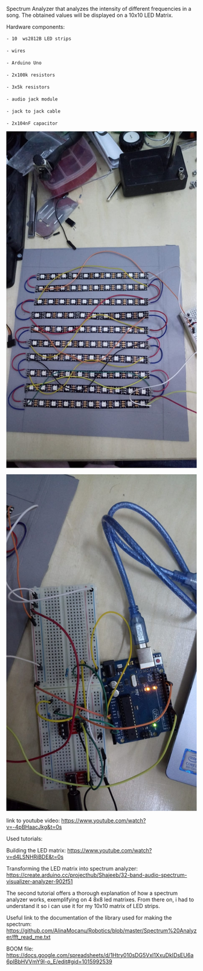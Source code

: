 Spectrum Analyzer that analyzes the intensity of different frequencies in a song. The obtained values will be displayed on a 10x10 LED Matrix. 

Hardware components:

    - 10  ws2812B LED strips
    
    - wires
    
    - Arduino Uno
    
    - 2x100k resistors
    
    - 3x5k resistors
    
    - audio jack module
    
    - jack to jack cable
    
    - 2x104nF capacitor
    
    
   ![LED matrix](images/matrixSpectrum.jpg)
     
     
     
   ![Connections](images/Spectrum.jpg)
   
   
   link to youtube video: https://www.youtube.com/watch?v=-4pBHaacJkg&t=0s
   
   Used tutorials:
   
   Building the LED matrix: https://www.youtube.com/watch?v=d4LSNHRiBDE&t=0s
   
   Transforming the LED matrix into spectrum  analyzer: https://create.arduino.cc/projecthub/Shajeeb/32-band-audio-spectrum-visualizer-analyzer-902f51
   
   The second tutorial offers a thorough explanation of how a spectrum analyzer works, exemplifying on 4 8x8 led matrixes. From there on, i had to understand it so i can use it for my 10x10 matrix of LED strips.
   
   Useful link to the documentation of the library used for making the spectrum:            https://github.com/AlinaMocanu/Robotics/blob/master/Spectrum%20Analyzer/fft_read_me.txt
   
   BOOM file: https://docs.google.com/spreadsheets/d/1Htry010sDG5Vxl1XxuDkIDsEU6a6pIBbHVVmY9l-o_E/edit#gid=1015992539
   
   
    
